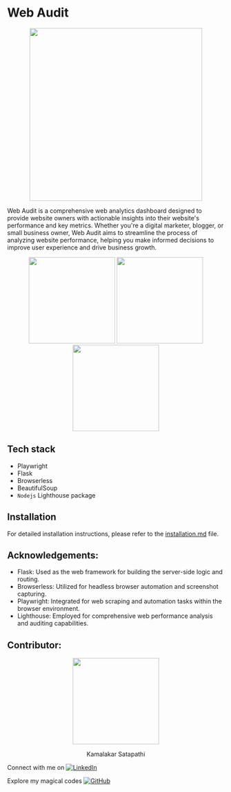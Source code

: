 # Web Audit

<p align=center>
  <img src="https://github.com/Sgvkamalakar/WebAudit-flask/assets/103712713/fd920183-39cc-4c0d-8123-72f5b576569e" height="400" width="400"/>
</p>

Web Audit is a comprehensive web analytics dashboard designed to provide website owners with actionable insights into their website's performance and key metrics. Whether you're a digital marketer, blogger, or small business owner, Web Audit aims to streamline the process of analyzing website performance, helping you make informed decisions to improve user experience and drive business growth.


<p align="center">
<img src="https://github.com/Sgvkamalakar/WebAudit-flask/assets/103712713/ec3d6cd5-f96a-4486-b11c-89f6de865eee" height='200' width='200'/>
<img src="https://github.com/Sgvkamalakar/WebAudit-flask/assets/103712713/963ed7c7-1de8-47d0-beb3-2ee1df4d7f31" height='200' width='200'/>
<img src="https://github.com/Sgvkamalakar/WebAudit-flask/assets/103712713/d188176a-6721-4ea0-ac23-93bd02d7c152" height='200' width='200'/>
</p>

## Tech stack

- Playwright
- Flask
- Browserless
- BeautifulSoup
- `Nodejs` Lighthouse package

## Installation

For detailed installation instructions, please refer to the [installation.md](INSTALLATION.md) file.


## Acknowledgements:

- Flask: Used as the web framework for building the server-side logic and routing.
- Browserless: Utilized for headless browser automation and screenshot capturing.
- Playwright: Integrated for web scraping and automation tasks within the browser environment.
- Lighthouse: Employed for comprehensive web performance analysis and auditing capabilities.

## Contributor:
<p align="center">
  <img src="https://github.com/sgvkamalakar.png" height="200" width="200"/>
</p>
<p align="center">
  Kamalakar Satapathi
</p>

 
Connect with me on [![LinkedIn](https://img.shields.io/badge/-Kamalakar_Satapathi-0077B5?style=flat-square&logo=linkedin&logoColor=white)](https://www.linkedin.com/in/sgvkamalakar)

Explore my magical codes [![GitHub](https://img.shields.io/badge/-Sgvkamalakar-181717?style=flat-square&logo=github)](https://github.com/sgvkamalakar)